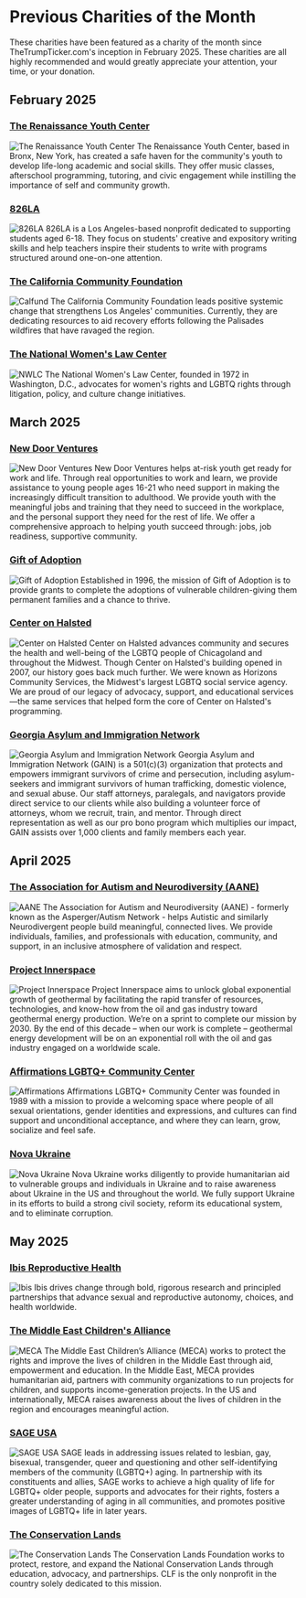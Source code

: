 # Previous Charities of the Month
These charities have been featured as a charity of the month since TheTrumpTicker.com's inception in February 2025. These charities are all highly recommended and would greatly appreciate your attention, your time, or your donation.

## February 2025
### [The Renaissance Youth Center](https://www.renaissanceyouth.org/)
![The Renaissance Youth Center](src/images/Renaissance-youth-center.png)
The Renaissance Youth Center, based in Bronx, New York, has created a safe haven for the community's youth to develop life-long academic and social skills. They offer music classes, afterschool programming, tutoring, and civic engagement while instilling the importance of self and community growth.

### [826LA](https://www.826la.org/)
![826LA](src/images/826LA.jpg)
826LA is a Los Angeles-based nonprofit dedicated to supporting students aged 6-18. They focus on students' creative and expository writing skills and help teachers inspire their students to write with programs structured around one-on-one attention.

### [The California Community Foundation](https://calfund.org/)
![Calfund](src/images/calfund.png)
The California Community Foundation leads positive systemic change that strengthens Los Angeles' communities. Currently, they are dedicating resources to aid recovery efforts following the Palisades wildfires that have ravaged the region.

### [The National Women's Law Center](https://nwlc.org/)
![NWLC](src/images/nwlc.png)
The National Women's Law Center, founded in 1972 in Washington, D.C., advocates for women's rights and LGBTQ rights through litigation, policy, and culture change initiatives.

## March 2025
### [New Door Ventures](https://www.newdoor.org/)
![New Door Ventures](src/images/newdoor.png)
New Door Ventures helps at-risk youth get ready for work and life. Through real opportunities to work and learn, we provide assistance to young people ages 16-21 who need support in making the increasingly difficult transition to adulthood. We provide youth with the meaningful jobs and training that they need to succeed in the workplace, and the personal support they need for the rest of life. We offer a comprehensive approach to helping youth succeed through: jobs, job readiness, supportive community.

### [Gift of Adoption](https://giftofadoption.org/)
![Gift of Adoption](src/images/giftofadoption.png)
Established in 1996, the mission of Gift of Adoption is to provide grants to complete the adoptions of vulnerable children-giving them permanent families and a chance to thrive.

### [Center on Halsted](https://centeronhalsted.org/)
![Center on Halsted](src/images/centeronhalsted.png)
Center on Halsted advances community and secures the health and well-being of the LGBTQ people of Chicagoland and throughout the Midwest. Though Center on Halsted's building opened in 2007, our history goes back much further. We were known as Horizons Community Services, the Midwest's largest LGBTQ social service agency. We are proud of our legacy of advocacy, support, and educational services—the same services that helped form the core of Center on Halsted's programming.

### [Georgia Asylum and Immigration Network](https://georgiaasylum.org/)
![Georgia Asylum and Immigration Network](src/images/georgiaasylum.png)
Georgia Asylum and Immigration Network (GAIN) is a 501(c)(3) organization that protects and empowers immigrant survivors of crime and persecution, including asylum-seekers and immigrant survivors of human trafficking, domestic violence, and sexual abuse. Our staff attorneys, paralegals, and navigators provide direct service to our clients while also building a volunteer force of attorneys, whom we recruit, train, and mentor. Through direct representation as well as our pro bono program which multiplies our impact, GAIN assists over 1,000 clients and family members each year.

## April 2025
### [The Association for Autism and Neurodiversity (AANE)](https://www.aane.org/)
![AANE](src/images/aane.png)
The Association for Autism and Neurodiversity (AANE) - formerly known as the Asperger/Autism Network - helps Autistic and similarly Neurodivergent people build meaningful, connected lives. We provide individuals, families, and professionals with education, community, and support, in an inclusive atmosphere of validation and respect.

### [Project Innerspace](https://projectinnerspace.org/)
![Project Innerspace](src/images/projectinnerspace.png)
Project Innerspace aims to unlock global exponential growth of geothermal by facilitating the rapid transfer of resources, technologies, and know-how from the oil and gas industry toward geothermal energy production. We’re on a sprint to complete our mission by 2030. By the end of this decade – when our work is complete – geothermal energy development will be on an exponential roll with the oil and gas industry engaged on a worldwide scale.

### [Affirmations LGBTQ+ Community Center](https://goaffirmations.org/)
![Affirmations](src/images/goaffirmations.png)
Affirmations LGBTQ+ Community Center was founded in 1989 with a mission to provide a welcoming space where people of all sexual orientations, gender identities and expressions, and cultures can find support and unconditional acceptance, and where they can learn, grow, socialize and feel safe.

### [Nova Ukraine](https://novaukraine.org/)
![Nova Ukraine](src/images/novaukraine.png)
Nova Ukraine works diligently to provide humanitarian aid to vulnerable groups and individuals in Ukraine and to raise awareness about Ukraine in the US and throughout the world. We fully support Ukraine in its efforts to build a strong civil society, reform its educational system, and to eliminate corruption.

## May 2025
### [Ibis Reproductive Health](https://www.ibisreproductivehealth.org/)
![Ibis](src/images/ibisreproductivehealth.png)
Ibis drives change through bold, rigorous research and principled partnerships that advance sexual and reproductive autonomy, choices, and health worldwide.

### [The Middle East Children's Alliance](https://mecaforpeace.org/)
![MECA](src/images/mecaforpeace.jpg)
The Middle East Children’s Alliance (MECA) works to protect the rights and improve the lives of children in the Middle East through aid, empowerment and education. In the Middle East, MECA provides humanitarian aid, partners with community organizations to run projects for children, and supports income-generation projects. In the US and internationally, MECA raises awareness about the lives of children in the region and encourages meaningful action.

### [SAGE USA](https://sageusa.org/)
![SAGE USA](src/images/sageusa.png)
SAGE leads in addressing issues related to lesbian, gay, bisexual, transgender, queer and questioning and other self-identifying members of the community (LGBTQ+) aging. In partnership with its constituents and allies, SAGE works to achieve a high quality of life for LGBTQ+ older people, supports and advocates for their rights, fosters a greater understanding of aging in all communities, and promotes positive images of LGBTQ+ life in later years.

### [The Conservation Lands](https://conservationlands.org/)
![The Conservation Lands](src/images/conservationlands.png)
The Conservation Lands Foundation works to protect, restore, and expand the National Conservation Lands through education, advocacy, and partnerships. CLF is the only nonprofit in the country solely dedicated to this mission.
